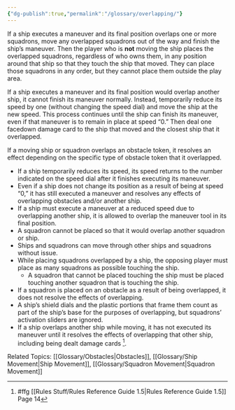 ```yaml
---
{"dg-publish":true,"permalink":"/glossary/overlapping/"}
---
```


If a ship executes a maneuver and its final position overlaps one or more squadrons, move any overlapped squadrons out of the way and finish the ship’s maneuver. Then the player who is **not** moving the ship places the overlapped squadrons, regardless of who owns them, in any position around that ship so that they touch the ship that moved. They can place those squadrons in any order, but they cannot place them outside the play area.

If a ship executes a maneuver and its final position would overlap another ship, it cannot finish its maneuver normally. Instead, temporarily reduce its speed by one (without changing the speed dial)
and move the ship at the new speed. This process continues until the ship can finish its maneuver, even if that maneuver is to remain in place at speed “0.” Then deal one facedown damage card to the ship that moved and the closest ship that it overlapped.

If a moving ship or squadron overlaps an obstacle token, it resolves an effect depending on the specific type of obstacle token that it overlapped.

- If a ship temporarily reduces its speed, its speed returns to the number indicated on the speed dial after it finishes executing its maneuver.
- Even if a ship does not change its position as a result of being at speed “0,” it has still executed a maneuver and resolves any effects of overlapping obstacles and/or another ship.
- If a ship must execute a maneuver at a reduced speed due to overlapping another ship, it is allowed to overlap the maneuver tool in its final position.
- A squadron cannot be placed so that it would overlap another squadron or ship.
- Ships and squadrons can move through other ships and squadrons without issue.
- While placing squadrons overlapped by a ship, the opposing player must place as many squadrons as possible touching the ship.
	- A squadron that cannot be placed touching the ship must be placed touching another squadron that is touching the ship.
- If a squadron is placed on an obstacle as a result of being overlapped, it does not resolve the effects of overlapping.
- A ship’s shield dials and the plastic portions that frame them count as part of the ship’s base for the purposes of overlapping, but squadrons’ activation sliders are ignored.
- If a ship overlaps another ship while moving, it has not executed its maneuver until it resolves the effects of overlapping that other ship, including being dealt damage cards [^1].

Related Topics: [[Glossary/Obstacles\|Obstacles]], [[Glossary/Ship Movement\|Ship Movement]], [[Glossary/Squadron Movement\|Squadron Movement]]

[^1]: #ffg [[Rules Stuff/Rules Reference Guide 1.5\|Rules Reference Guide 1.5]] Page 14